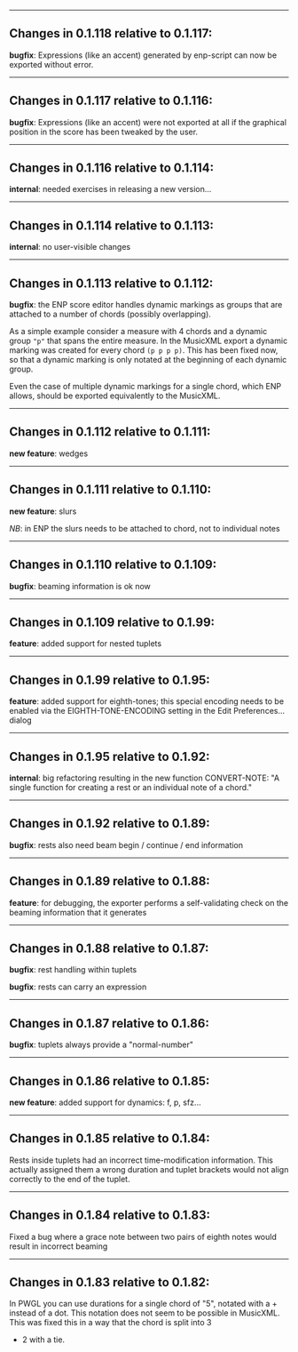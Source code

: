 ---------------
## Changes in 0.1.118 relative to 0.1.117:

**bugfix**: Expressions (like an accent) generated by enp-script can
now be exported without error.

---------------
## Changes in 0.1.117 relative to 0.1.116:

**bugfix**: Expressions (like an accent) were not exported at all if
the graphical position in the score has been tweaked by the user.

---------------
## Changes in 0.1.116 relative to 0.1.114:

**internal**: needed exercises in releasing a new version...

---------------
## Changes in 0.1.114 relative to 0.1.113:

**internal**: no user-visible changes

---------------
## Changes in 0.1.113 relative to 0.1.112:

**bugfix**: the ENP score editor handles dynamic markings as groups
that are attached to a number of chords (possibly overlapping).

As a simple example consider a measure with 4 chords and a dynamic
group `"p"` that spans the entire measure. In the MusicXML export a
dynamic marking was created for every chord `(p p p p)`. This has been
fixed now, so that a dynamic marking is only notated at the beginning
of each dynamic group.

Even the case of multiple dynamic markings for a single chord, which
ENP allows, should be exported equivalently to the MusicXML.

---------------
## Changes in 0.1.112 relative to 0.1.111:

**new feature**: wedges

---------------
## Changes in 0.1.111 relative to 0.1.110:

**new feature**: slurs

*NB*: in ENP the slurs needs to be attached to chord, not to individual
notes

---------------
## Changes in 0.1.110 relative to 0.1.109:

**bugfix**: beaming information is ok now

---------------
## Changes in 0.1.109 relative to 0.1.99:

**feature**: added support for nested tuplets

---------------
## Changes in 0.1.99 relative to 0.1.95:

**feature**: added support for eighth-tones; this special encoding
needs to be enabled via the EIGHTH-TONE-ENCODING setting in the Edit
Preferences... dialog

---------------
## Changes in 0.1.95 relative to 0.1.92:

**internal**: big refactoring resulting in the new function
CONVERT-NOTE: "A single function for creating a rest or an individual
note of a chord."

---------------
## Changes in 0.1.92 relative to 0.1.89:

**bugfix**: rests also need beam begin / continue / end information

---------------
## Changes in 0.1.89 relative to 0.1.88:

**feature**: for debugging, the exporter performs a self-validating
check on the beaming information that it generates

---------------
## Changes in 0.1.88 relative to 0.1.87:

**bugfix**: rest handling within tuplets

**bugfix**: rests can carry an expression

---------------
## Changes in 0.1.87 relative to 0.1.86:

**bugfix**: tuplets always provide a "normal-number"

---------------
## Changes in 0.1.86 relative to 0.1.85:

**new feature**: added support for dynamics: f, p, sfz...

---------------
## Changes in 0.1.85 relative to 0.1.84:

Rests inside tuplets had an incorrect time-modification
information. This actually assigned them a wrong duration and tuplet
brackets would not align correctly to the end of the tuplet.

---------------
## Changes in 0.1.84 relative to 0.1.83:

Fixed a bug where a grace note between two pairs of eighth notes would
result in incorrect beaming

---------------
## Changes in 0.1.83 relative to 0.1.82:

In PWGL you can use durations for a single chord of "5", notated with
a + instead of a dot. This notation does not seem to be possible in
MusicXML. This was fixed this in a way that the chord is split into 3
+ 2 with a tie.
